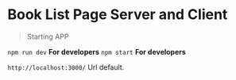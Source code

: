 # Book List Page Server and Client

 > Starting APP


`npm run dev` **For developers**
`npm start` **For developers**

`http://localhost:3000/` Url default.
